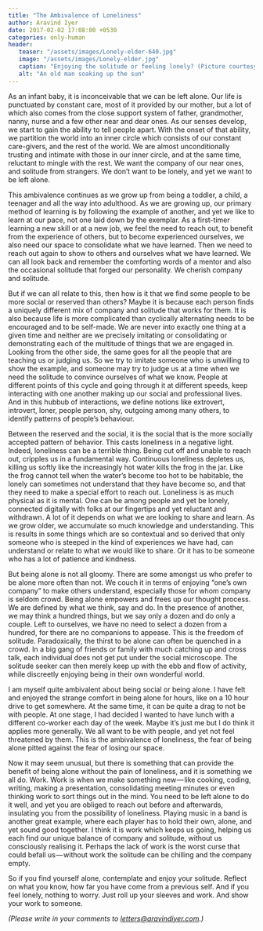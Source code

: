 ```yaml
---
title: "The Ambivalence of Loneliness"
author: Aravind Iyer
date: 2017-02-02 17:08:00 +0530
categories: only-human
header:
   teaser: "/assets/images/Lonely-elder-640.jpg"
   image: "/assets/images/Lonely-elder.jpg"
   caption: "Enjoying the solitude or feeling lonely? (Picture courtesy of Aravind Iyer)"
   alt: "An old man soaking up the sun"
---
```


As an infant baby, it is inconceivable that we can be left alone. Our life is punctuated by constant care, most of it provided by our mother, but a lot of which also comes from the close support system of father, grandmother, nanny, nurse and a few other near and dear ones. As our senses develop, we start to gain the ability to tell people apart. With the onset of that ability, we partition the world into an inner circle which consists of our constant care-givers, and the rest of the world. We are almost unconditionally trusting and intimate with those in our inner circle, and at the same time, reluctant to mingle with the rest. We want the company of our near ones, and solitude from strangers. We don’t want to be lonely, and yet we want to be left alone.

This ambivalence continues as we grow up from being a toddler, a child, a teenager and all the way into adulthood. As we are growing up, our primary method of learning is by following the example of another, and yet we like to learn at our pace, not one laid down by the exemplar. As a first-timer learning a new skill or at a new job, we feel the need to reach out, to benefit from the experience of others, but to become experienced ourselves, we also need our space to consolidate what we have learned. Then we need to reach out again to show to others and ourselves what we have learned. We can all look back and remember the comforting words of a mentor and also the occasional solitude that forged our personality. We cherish company and solitude.

But if we can all relate to this, then how is it that we find some people to be more social or reserved than others? Maybe it is because each person finds a uniquely different mix of company and solitude that works for them. It is also because life is more complicated than cyclically alternating needs to be encouraged and to be self-made. We are never into exactly one thing at a given time and neither are we precisely imitating or consolidating or demonstrating each of the multitude of things that we are engaged in. Looking from the other side, the same goes for all the people that are teaching us or judging us. So we try to imitate someone who is unwilling to show the example, and someone may try to judge us at a time when we need the solitude to convince ourselves of what we know. People at different points of this cycle and going through it at different speeds, keep interacting with one another making up our social and professional lives. And in this hubbub of interactions, we define notions like extrovert, introvert, loner, people person, shy, outgoing among many others, to identify patterns of people’s behaviour.

Between the reserved and the social, it is the social that is the more socially accepted pattern of behavior. This casts loneliness in a negative light. Indeed, loneliness can be a terrible thing. Being cut off and unable to reach out, cripples us in a fundamental way. Continuous loneliness depletes us, killing us softly like the increasingly hot water kills the frog in the jar. Like the frog cannot tell when the water’s become too hot to be habitable, the lonely can sometimes not understand that they have become so, and that they need to make a special effort to reach out. Loneliness is as much physical as it is mental. One can be among people and yet be lonely, connected digitally with folks at our fingertips and yet reluctant and withdrawn. A lot of it depends on what we are looking to share and learn. As we grow older, we accumulate so much knowledge and understanding. This is results in some things which are so contextual and so derived that only someone who is steeped in the kind of experiences we have had, can understand or relate to what we would like to share. Or it has to be someone who has a lot of patience and kindness.

But being alone is not all gloomy. There are some amongst us who prefer to be alone more often than not. We couch it in terms of enjoying “one’s own company” to make others understand, especially those for whom company is seldom crowd. Being alone empowers and frees up our thought process. We are defined by what we think, say and do. In the presence of another, we may think a hundred things, but we say only a dozen and do only a couple. Left to ourselves, we have no need to select a dozen from a hundred, for there are no companions to appease. This is the freedom of solitude. Paradoxically, the thirst to be alone can often be quenched in a crowd. In a big gang of friends or family with much catching up and cross talk, each individual does not get put under the social microscope. The solitude seeker can then merely keep up with the ebb and flow of activity, while discreetly enjoying being in their own wonderful world.

I am myself quite ambivalent about being social or being alone. I have felt and enjoyed the strange comfort in being alone for hours, like on a 10 hour drive to get somewhere. At the same time, it can be quite a drag to not be with people. At one stage, I had decided I wanted to have lunch with a different co-worker each day of the week. Maybe it’s just me but I do think it applies more generally. We all want to be with people, and yet not feel threatened by them. This is the ambivalence of loneliness, the fear of being alone pitted against the fear of losing our space.

Now it may seem unusual, but there is something that can provide the benefit of being alone without the pain of loneliness, and it is something we all do. Work. Work is when we make something new — like cooking, coding, writing, making a presentation, consolidating meeting minutes or even thinking work to sort things out in the mind. You need to be left alone to do it well, and yet you are obliged to reach out before and afterwards, insulating you from the possibility of loneliness. Playing music in a band is another great example, where each player has to hold their own, alone, and yet sound good together. I think it is work which keeps us going, helping us each find our unique balance of company and solitude, without us consciously realising it. Perhaps the lack of work is the worst curse that could befall us — without work the solitude can be chilling and the company empty.

So if you find yourself alone, contemplate and enjoy your solitude. Reflect on what you know, how far you have come from a previous self. And if you feel lonely, nothing to worry. Just roll up your sleeves and work. And show your work to someone.

*(Please write in your comments to [letters@aravindiyer.com](mailto:letters@aravindiyer.com).)*
